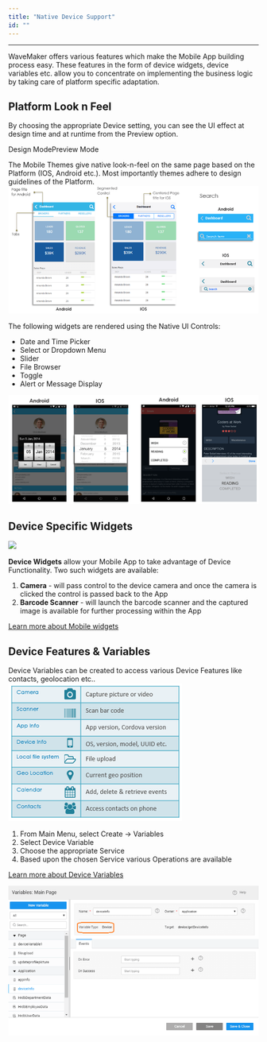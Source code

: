 ```yaml
---
title: "Native Device Support"
id: ""
---
```

---
WaveMaker offers various features which make the Mobile App building process easy. These features in the form of device widgets, device variables etc. allow you to concentrate on implementing the business logic by taking care of platform specific adaptation.

## Platform Look n Feel

By choosing the appropriate Device setting, you can see the UI effect at design time and at runtime from the Preview option.

Design ModePreview Mode

The Mobile Themes give native look-n-feel on the same page based on the Platform (IOS, Android etc.). Most importantly themes adhere to design guidelines of the Platform. [![mobile_native_uilooknfeel](/learn/assets/mobile_native_UIlooknfeel.png)](/learn/assets/mobile_native_UIlooknfeel.png)

The following widgets are rendered using the Native UI Controls:

- Date and Time Picker
- Select or Dropdown Menu
- Slider
- File Browser
- Toggle
- Alert or Message Display

[![mobile_native_uicontrols](/learn/assets/mobile_native_UIcontrols.png)](/learn/assets/mobile_native_UIcontrols.png)

## Device Specific Widgets

[![](https://www.wavemaker.com../assets/mobile_native_widgets.png)](https://www.wavemaker.com../assets/mobile_native_widgets.png)

**Device Widgets** allow your Mobile App to take advantage of Device Functionality. Two such widgets are available:

1. **Camera** - will pass control to the device camera and once the camera is clicked the control is passed back to the App
2. **Barcode Scanner** - will launch the barcode scanner and the captured image is available for further processing within the App

[Learn more about Mobile widgets](/learn/app-development/widgets/widget-library/#mobile)

## Device Features & Variables

Device Variables can be created to access various Device Features like contacts, geolocation etc.. [![](/learn/assets/mobile_native_features.png)](/learn/assets/mobile_native_features.png)

1. From Main Menu, select Create -> Variables
2. Select Device Variable
3. Choose the appropriate Service
4. Based upon the chosen Service various Operations are available

[Learn more about Device Variables](/learn/app-development/variables/device-variables/)

[![](/learn/assets/mobile_native_variables.png)](/learn/assets/mobile_native_variables.png)

